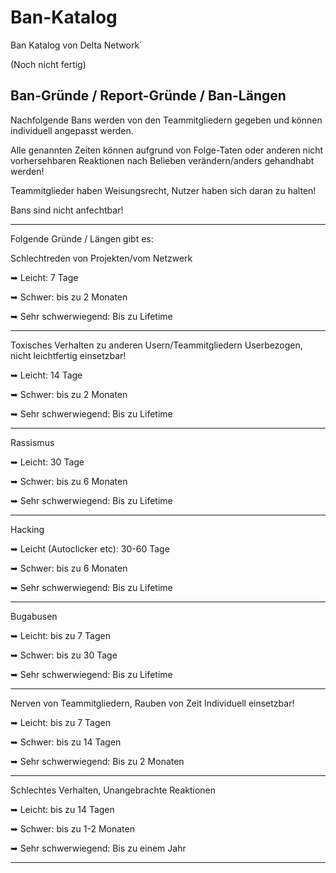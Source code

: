 # Ban-Katalog
Ban Katalog von Delta Network´

(Noch nicht fertig)

Ban-Gründe / Report-Gründe / Ban-Längen
----------------------------------------------------------

Nachfolgende Bans werden von den Teammitgliedern gegeben und können individuell angepasst werden.

Alle genannten Zeiten können aufgrund von Folge-Taten oder anderen nicht vorhersehbaren Reaktionen nach Belieben verändern/anders gehandhabt werden!

Teammitglieder haben Weisungsrecht, Nutzer haben sich daran zu halten!

Bans sind nicht anfechtbar!

----------------------------------------------------------

Folgende Gründe / Längen gibt es:

Schlechtreden von Projekten/vom Netzwerk

➥ Leicht: 7 Tage

➥ Schwer: bis zu 2 Monaten

➥ Sehr schwerwiegend: Bis zu Lifetime

----------------------------------------------------------

Toxisches Verhalten zu anderen Usern/Teammitgliedern
Userbezogen, nicht leichtfertig einsetzbar!

➥ Leicht: 14 Tage

➥ Schwer: bis zu 2 Monaten

➥ Sehr schwerwiegend: Bis zu Lifetime

----------------------------------------------------------

Rassismus

➥ Leicht: 30 Tage

➥ Schwer: bis zu 6 Monaten

➥ Sehr schwerwiegend: Bis zu Lifetime

----------------------------------------------------------

Hacking

➥ Leicht (Autoclicker etc): 30-60 Tage

➥ Schwer: bis zu 6 Monaten

➥ Sehr schwerwiegend: Bis zu Lifetime

----------------------------------------------------------

Bugabusen

➥ Leicht: bis zu 7 Tagen

➥ Schwer: bis zu 30 Tage

➥ Sehr schwerwiegend: Bis zu Lifetime

----------------------------------------------------------

Nerven von Teammitgliedern, Rauben von Zeit
Individuell einsetzbar!

➥ Leicht: bis zu 7 Tagen

➥ Schwer: bis zu 14 Tagen

➥ Sehr schwerwiegend: Bis zu 2 Monaten

----------------------------------------------------------

Schlechtes Verhalten, Unangebrachte Reaktionen

➥ Leicht: bis zu 14 Tagen

➥ Schwer: bis zu 1-2 Monaten

➥ Sehr schwerwiegend: Bis zu einem Jahr

----------------------------------------------------------

